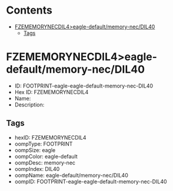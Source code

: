 



Contents
========

* [FZEMEMORYNECDIL4>eagle-default/memory-nec/DIL40](#fzememorynecdil4eagle-defaultmemory-necdil40)
	* [Tags](#tags)

# FZEMEMORYNECDIL4>eagle-default/memory-nec/DIL40

- ID: FOOTPRINT-eagle-eagle-default-memory-nec-DIL40
- Hex ID: FZEMEMORYNECDIL4
- Name: 
- Description: 

## Tags

- hexID: FZEMEMORYNECDIL4
- oompType: FOOTPRINT
- oompSize: eagle
- oompColor: eagle-default
- oompDesc: memory-nec
- oompIndex: DIL40
- oompName: eagle-default/memory-nec/DIL40
- oompID: FOOTPRINT-eagle-eagle-default-memory-nec-DIL40
